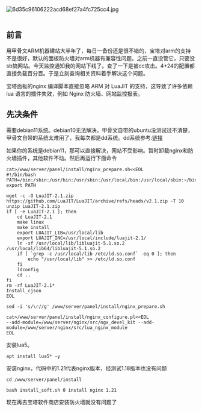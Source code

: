 ![6d35c96106222acd68ef27a4fc725cc4.jpg](https://img.mjj.today/2022/10/02/6d35c96106222acd68ef27a4fc725cc4.jpg)

<!-- wp:image {"align":"left","id":3857,"sizeSlug":"large"} -->
<figure class="wp-block-image alignleft size-large"><img src="https://www.moe.ms/drive/img/2022/07/ARM-logo-1024x383.jpg" alt="" class="wp-image-3857"/></figure>
<!-- /wp:image -->

<!-- wp:heading -->
<h2>前言</h2>
<!-- /wp:heading -->

<!-- wp:paragraph -->
<p>用甲骨文ARM机器建站大半年了，每日一备份还是很不错的，宝塔对arm的支持不是很好，默认的面板防火墙对arm机器有兼容性问题。之前一直没管它，只要没sb搞网站。今天监控通知我的网站下线了。查了一下是被cc攻击。4+24的配置都直接负载百分百。于是立刻查询相关资料着手解决这个问题。</p>
<!-- /wp:paragraph -->

<!-- wp:paragraph -->
<p>宝塔面板的nginx 编译脚本直接忽略 ARM 对 LuaJIT 的支持，这导致了许多依赖 lua 语言的插件失效，例如 Nginx 防火墙、网站监控报表。</p>
<!-- /wp:paragraph -->

<!-- wp:heading -->
<h2>先决条件</h2>
<!-- /wp:heading -->

<!-- wp:paragraph -->
<p>需要debian11系统。debian10无法解决。甲骨文自带的ubuntu没测试过不清楚，甲骨文自带的系统太难用了，我每次都是dd系统。dd系统参考:<a href="https://www.moe.ms/2804.html">链接</a></p>
<!-- /wp:paragraph -->

<!-- wp:paragraph -->
<p>如果你的系统是debian11，那可以直接解决，网站不受影响。暂时卸载nginx和防火墙插件，其他软件不动。然后再运行下面命令</p>
<!-- /wp:paragraph -->

<!-- wp:code -->
<pre class="wp-block-code"><code>cat&gt;/www/server/panel/install/nginx_prepare.sh&lt;&lt;EOL
#!/bin/bash
PATH=/bin:/sbin:/usr/bin:/usr/sbin:/usr/local/bin:/usr/local/sbin:~/bin
export PATH
 
wget -c -O LuaJIT-2.1.zip https://github.com/LuaJIT/LuaJIT/archive/refs/heads/v2.1.zip -T 10
unzip LuaJIT-2.1.zip
if &#91; -e LuaJIT-2.1 ]; then
    cd LuaJIT-2.1
    make linux
    make install
    export LUAJIT_LIB=/usr/local/lib
    export LUAJIT_INC=/usr/local/include/luajit-2.1/
    ln -sf /usr/local/lib/libluajit-5.1.so.2 /usr/local/lib64/libluajit-5.1.so.2
    if &#91; `grep -c /usr/local/lib /etc/ld.so.conf` -eq 0 ]; then
        echo "/usr/local/lib" &gt;&gt; /etc/ld.so.conf
    fi
    ldconfig
    cd ..
fi
rm -rf LuaJIT-2.1*
Install_cjson
EOL</code></pre>
<!-- /wp:code -->

<!-- wp:code -->
<pre class="wp-block-code"><code>sed -i 's/\r//g' /www/server/panel/install/nginx_prepare.sh</code></pre>
<!-- /wp:code -->

<!-- wp:code -->
<pre class="wp-block-code"><code>cat&gt;/www/server/panel/install/nginx_configure.pl&lt;&lt;EOL
--add-module=/www/server/nginx/src/ngx_devel_kit --add-module=/www/server/nginx/src/lua_nginx_module
EOL</code></pre>
<!-- /wp:code -->

<!-- wp:paragraph -->
<p>安装lua5。</p>
<!-- /wp:paragraph -->

<!-- wp:code -->
<pre class="wp-block-code"><code>apt install lua5* -y</code></pre>
<!-- /wp:code -->

<!-- wp:paragraph -->
<p>安装nginx，代码中的1.21代表nginx版本，经测试1.18版本也没有问题</p>
<!-- /wp:paragraph -->

<!-- wp:code -->
<pre class="wp-block-code"><code>cd /www/server/panel/install</code></pre>
<!-- /wp:code -->

<!-- wp:code -->
<pre class="wp-block-code"><code>bash install_soft.sh 0 install nginx 1.21</code></pre>
<!-- /wp:code -->

<!-- wp:paragraph -->
<p>现在再去宝塔软件商店安装防火墙就没有问题了</p>
<!-- /wp:paragraph -->
